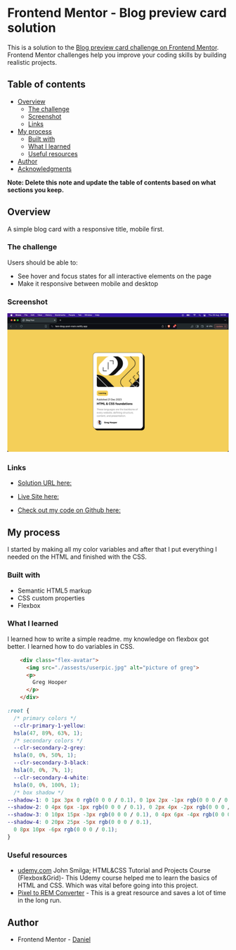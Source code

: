 # Frontend Mentor - Blog preview card solution

This is a solution to the [Blog preview card challenge on Frontend Mentor](https://www.frontendmentor.io/challenges/blog-preview-card-ckPaj01IcS). Frontend Mentor challenges help you improve your coding skills by building realistic projects. 

## Table of contents

- [Overview](#overview)
  - [The challenge](#the-challenge)
  - [Screenshot](#screenshot)
  - [Links](#links)
- [My process](#my-process)
  - [Built with](#built-with)
  - [What I learned](#what-i-learned)
  - [Useful resources](#useful-resources)
- [Author](#author)
- [Acknowledgments](#acknowledgments)

**Note: Delete this note and update the table of contents based on what sections you keep.**

## Overview
A simple blog card with a responsive title, mobile first. 
### The challenge

Users should be able to:

- See hover and focus states for all interactive elements on the page
- Make it responsive between mobile and desktop

### Screenshot

![](./Screenshot%202024-08-29%20at%2008.56.57.png)

### Links

- [Solution URL here:](https://www.frontendmentor.io/challenges/blog-preview-card-ckPaj01IcS/hub)
-  [Live Site here:](fem-blog-post-main.netlify.app)

- [Check out my code on Github here:](https://github.com/Camperbug/fem-blog-post-main)

## My process
I started by making all my color variables and after that I put everything I needed on the HTML and finished with the CSS.

### Built with

- Semantic HTML5 markup
- CSS custom properties
- Flexbox

### What I learned
I learned how to write a simple readme. my knowledge on flexbox got better. I learned how to do variables in CSS.

```html
    <div class="flex-avatar">
      <img src="./assests/userpic.jpg" alt="picture of greg">
      <p>
        Greg Hooper
      </p>
    </div>
```
```css
:root {
  /* primary colors */
  --clr-primary-1-yellow:
  hsla(47, 89%, 63%, 1);
  /* secondary colors */
  --clr-secondary-2-grey:
  hsla(0, 0%, 50%, 1);
  --clr-secondary-3-black:
  hsla(0, 0%, 7%, 1);
  --clr-secondary-4-white:
  hsla(0, 0%, 100%, 1);
  /* box shadow */
--shadow-1: 0 1px 3px 0 rgb(0 0 0 / 0.1), 0 1px 2px -1px rgb(0 0 0 / 0.1);
--shadow-2: 0 4px 6px -1px rgb(0 0 0 / 0.1), 0 2px 4px -2px rgb(0 0 0 / 0.1);
--shadow-3: 0 10px 15px -3px rgb(0 0 0 / 0.1), 0 4px 6px -4px rgb(0 0 0 / 0.1);
--shadow-4: 0 20px 25px -5px rgb(0 0 0 / 0.1),
  0 8px 10px -6px rgb(0 0 0 / 0.1);
}
```

### Useful resources

- [udemy.com](udemy.com)  John Smilga; HTML&CSS Tutorial and Projects Course (Flexbox&Grid)-
This Udemy course helped me to learn the basics of HTML and CSS. Which was vital before going into this project.
- [Pixel to REM Converter](https://nekocalc.com/px-to-rem-converter) - 
This is a great resource and saves a lot of time in the long run.

## Author

- Frontend Mentor - [Daniel](https://www.frontendmentor.io/profile/Camperbug)
